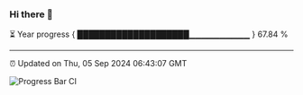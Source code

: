 ### Hi there 👋

⏳ Year progress { ████████████████████▁▁▁▁▁▁▁▁▁▁ } 67.84 %

---

⏰ Updated on Thu, 05 Sep 2024 06:43:07 GMT

![Progress Bar CI](https://github.com/IshwaranRudhara/GIT-ACTION/workflows/Progress%20Bar%20CI/badge.svg)
